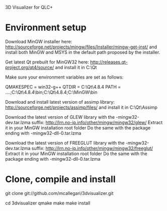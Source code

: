3D Visualizer for QLC+

Environment setup
============

Download MinGW installer here:
http://sourceforge.net/projects/mingw/files/Installer/mingw-get-inst/
and install both MinGW and MSYS in the default path proposed by the installer.

Get latest Qt prebuilt for MinGW32 here:
http://releases.qt-project.org/qt4/source/
and install it in C:\Qt

Make sure your environment variables are set as follows:

QMAKESPEC = win32-g++ 
QTDIR = C:\Qt\4.8.4 
PATH = ....;C:\Qt\4.8.4\bin;C:\Qt\4.8.4;C:\MinGW\bin 

Download and install latest version of assimp library:
http://sourceforge.net/projects/assimp/files/
and install it in C:\Qt\Assimp

Download the latest version of GLEW library with the -mingw32-dev.tar.lzma suffix:
http://lrn.no-ip.info/other/mingw/mingw32/glew/
Extract it in your MinGW installation root folder
Do the same with the package ending with -mingw32-dll-0.tar.lzma

Download the latest version of FREEGLUT library with the -mingw32-dev.tar.lzma suffix:
http://lrn.no-ip.info/other/mingw/mingw32/freeglut/
Extract it in your MinGW installation root folder
Do the same with the package ending with -mingw32-dll-0.tar.lzma

Clone, compile and install
============
git clone git://github.com/mcallegari/3dvisualizer.git

cd 3dvisualizer 
qmake 
make 
make install
